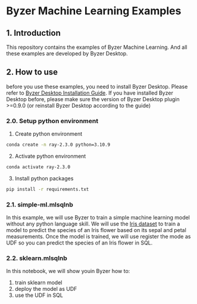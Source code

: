 # Byzer Machine Learning Examples

## 1. Introduction

This repository contains the examples of Byzer Machine Learning. And all these examples are developed by Byzer Desktop.

## 2. How to use

before you use these examples, you need to install Byzer Desktop. Please refer to [Byzer Desktop Installation Guide](https://zhuanlan.zhihu.com/p/603399058). If you have installed Byzer Desktop before, please make sure the version of Byzer Desktop plugin >=0.9.0 (or reinstall Byzer Desktop according to the guide)

### 2.0. Setup python environment

1. Create python environment

```bash
conda create -n ray-2.3.0 python=3.10.9
```

2. Activate python environment

```bash
conda activate ray-2.3.0
```

3. Install python packages

```bash
pip install -r requirements.txt
```


### 2.1. simple-ml.mlsqlnb

In this example, we will use Byzer to train a simple machine learning model without any python language skill. We will use the [Iris dataset](https://archive.ics.uci.edu/ml/datasets/iris) to train a model to predict the species of an Iris flower based on its sepal and petal measurements. Once the model is trained, we will use register the mode as UDF so you can  predict the species of an Iris flower in SQL.

### 2.2. sklearn.mlsqlnb

In this notebook, we will show youin Byzer how to:

1. train sklearn model  
2. deploy the model as UDF 
3. use the UDF in SQL

